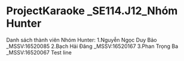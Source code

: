 # ProjectKaraoke _SE114.J12_Nhóm Hunter
Danh sách thành viên Nhóm Hunter:
1.Nguyễn Ngọc Duy Bảo _MSSV:16520085
2.Bạch Hải Đăng _MSSV:16520167
3.Phan Trọng Ba _MSSV:16520067
Test line
